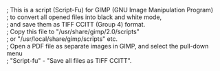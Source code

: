 ; This is a script (Script-Fu) for GIMP (GNU Image Manipulation Program)<br>
; to convert all opened files into black and white mode,<br>
; and save them as TIFF CCITT (Group 4) format.<br>
; Copy this file to "/usr/share/gimp/2.0/scripts"<br>
; or "/usr/local/share/gimp/scripts" etc.<br>
; Open a PDF file as separate images in GIMP, and select the pull-down menu<br>
; "Script-fu" - "Save all files as TIFF CCITT".<br>


